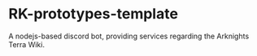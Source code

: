 # RK-prototypes-template
A nodejs-based discord bot, providing services regarding the Arknights Terra Wiki.
